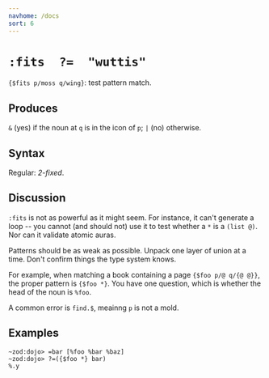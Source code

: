 ```yaml
---
navhome: /docs
sort: 6
---
```


# `:fits  ?=  "wuttis"`

`{$fits p/moss q/wing}`: test pattern match.

## Produces

`&` (yes) if the noun at `q` is in the icon of `p`;
`|` (no) otherwise.

## Syntax

Regular: *2-fixed*.

## Discussion

`:fits` is not as powerful as it might seem.  For instance, it
can't generate a loop -- you cannot (and should not) use it to 
test whether a `*` is a `(list @)`.  Nor can it validate atomic 
auras.

Patterns should be as weak as possible.  Unpack one layer of
union at a time.  Don't confirm things the type system knows.

For example, when matching a book containing a page `{$foo p/@
q/{@ @}}`, the proper pattern is `{$foo *}`.  You have one
question, which is whether the head of the noun is `%foo`.

A common error is `find.$`, meainng `p` is not a mold.

## Examples

```
~zod:dojo> =bar [%foo %bar %baz]
~zod:dojo> ?=({$foo *} bar)
%.y
```
